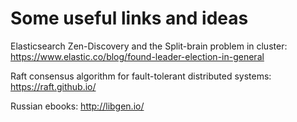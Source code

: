 # Some useful links and ideas

Elasticsearch Zen-Discovery and the Split-brain problem in cluster: https://www.elastic.co/blog/found-leader-election-in-general

Raft consensus algorithm for fault-tolerant distributed systems: https://raft.github.io/

Russian ebooks: http://libgen.io/
